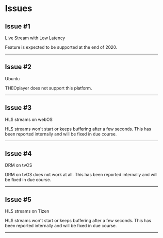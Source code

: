 # Issues

## Issue #1

Live Stream with Low Latency

Feature is expected to be supported at the end of 2020.

------

## Issue #2

Ubuntu

THEOplayer does not support this platform.

------

## Issue #3

HLS streams on webOS

HLS streams won't start or keeps buffering after a few seconds. This has been reported internally and will be fixed in due course.

------

## Issue #4

DRM on tvOS

DRM on tvOS does not work at all. This has been reported internally and will be fixed in due course.

------

## Issue #5

HLS streams on Tizen

HLS streams won't start or keeps buffering after a few seconds. This has been reported internally and will be fixed in due course.

------
